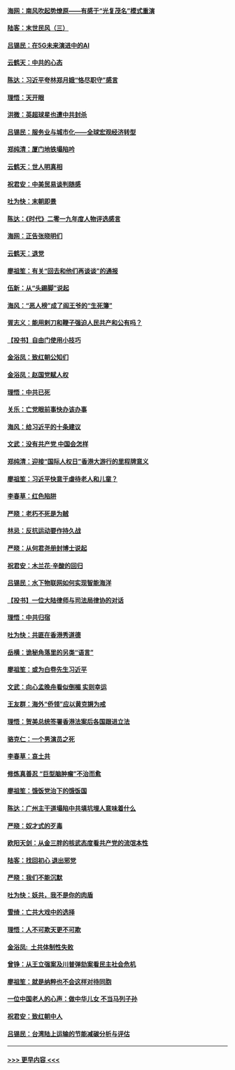 #### [海网：南风吹起势燎原——有感于“光复茂名”模式重演](../pages/nsc993/n11732308.md?t=12201155) 
#### [陆客：末世民风（三）](../pages/nsc993/n11732211.md?t=12201155) 
#### [吕锡民：在5G未来演进中的AI](../pages/nsc993/n11730010.md?t=12201155) 
#### [云鹤天：中共的心态](../pages/nsc993/n11729906.md?t=12201155) 
#### [陈达：习近平夸林郑月娥“恪尽职守”感言](../pages/nsc993/n11729881.md?t=12201155) 
#### [理悟：天开眼](../pages/nsc993/n11729699.md?t=12201155) 
#### [洪微：英超球星也遭中共封杀](../pages/nsc993/n11727243.md?t=12201155) 
#### [吕锡民：服务业与城市化——全球宏观经济转型](../pages/nsc993/n11725845.md?t=12201155) 
#### [郑纯清：厦门地铁塌陷吟](../pages/nsc993/n11725813.md?t=12201155) 
#### [云鹤天：世人明真相](../pages/nsc993/n11725621.md?t=12201155) 
#### [祝君安：中美贸易谈判随感](../pages/nsc993/n11725609.md?t=12201155) 
#### [吐为快：末朝即景](../pages/nsc993/n11723365.md?t=12201155) 
#### [陈达：《时代》二零一九年度人物评选感言](../pages/nsc993/n11723337.md?t=12201155) 
#### [海网：正告张晓明们](../pages/nsc993/n11723228.md?t=12201155) 
#### [云鹤天：退党](../pages/nsc993/n11723056.md?t=12201155) 
#### [廖祖笙：有关“回去和他们再谈谈”的通报](../pages/nsc993/n11722442.md?t=12201155) 
#### [伍新：从“头踢脚”说起](../pages/nsc993/n11722429.md?t=12201155) 
#### [海风：“恶人榜”成了阎王爷的“生死簿”](../pages/nsc993/n11722272.md?t=12201155) 
#### [胥志义：能用剌刀和鞭子强迫人民共产和公有吗？](../pages/nsc993/n11720569.md?t=12201155) 
#### [【投书】自由门使用小技巧](../pages/nsc993/n11720180.md?t=12201155) 
#### [金浴凤：致红朝公知们](../pages/nsc993/n11720563.md?t=12201155) 
#### [金浴凤：赵国党赋人权](../pages/nsc993/n11720533.md?t=12201155) 
#### [理悟：中共已死](../pages/nsc993/n11720233.md?t=12201155) 
#### [关乐：亡党眼前事快办该办事](../pages/nsc993/n11719160.md?t=12201155) 
#### [海风：给习近平的十条建议](../pages/nsc993/n11717616.md?t=12201155) 
#### [文武：没有共产党 中国会怎样](../pages/nsc993/n11717584.md?t=12201155) 
#### [郑纯清：迎接“国际人权日”香港大游行的里程牌意义](../pages/nsc993/n11717417.md?t=12201155) 
#### [廖祖笙：习近平快意于虐待老人和儿童？](../pages/nsc993/n11715313.md?t=12201155) 
#### [李春草：红色陷阱](../pages/nsc993/n11715029.md?t=12201155) 
#### [严晓：老朽不死是为贼](../pages/nsc993/n11712910.md?t=12201155) 
#### [林忌：反抗运动要作持久战](../pages/nsc993/n11712623.md?t=12201155) 
#### [严晓：从何君尧册封博士说起](../pages/nsc993/n11712465.md?t=12201155) 
#### [祝君安：木兰花·辛酸的回归](../pages/nsc993/n11712381.md?t=12201155) 
#### [吕锡民：水下物联网如何实现智能海洋](../pages/nsc993/n11711158.md?t=12201155) 
#### [【投书】一位大陆律师与司法局律协的对话](../pages/nsc993/n11709675.md?t=12201155) 
#### [理悟：中共归宿](../pages/nsc993/n11710059.md?t=12201155) 
#### [吐为快：共匪在香港秀道德](../pages/nsc993/n11709979.md?t=12201155) 
#### [岳横：诡秘角落里的另类“语言”](../pages/nsc993/n11709792.md?t=12201155) 
#### [廖祖笙：或为白卷先生习近平](../pages/nsc993/n11708330.md?t=12201155) 
#### [文武：向心孟晚舟看似倒楣 实则幸运](../pages/nsc993/n11708236.md?t=12201155) 
#### [王友群：海外“侨领”应以黄克锵为戒](../pages/nsc993/n11706176.md?t=12201155) 
#### [理悟：贺美总统签署香港法案后各国跟进立法](../pages/nsc993/n11706853.md?t=12201155) 
#### [骆克仁：一个男演员之死](../pages/nsc993/n11706677.md?t=12201155) 
#### [李春草：哀土共](../pages/nsc993/n11706255.md?t=12201155) 
#### [修炼真善忍 “巨型脑肿瘤”不治而愈](../pages/nsc993/n11705340.md?t=12201155) 
#### [廖祖笙：饿饭党治下的饿饭国](../pages/nsc993/n11705085.md?t=12201155) 
#### [陈达：广州主干道塌陷中共填坑埋人意味着什么](../pages/nsc993/n11705046.md?t=12201155) 
#### [严晓：奴才式的歹毒](../pages/nsc993/n11704826.md?t=12201155) 
#### [欧阳天剑：从金三胖的核武态度看共产党的流氓本性](../pages/nsc993/n11702238.md?t=12201155) 
#### [陆客：找回初心 退出邪党](../pages/nsc993/n11702213.md?t=12201155) 
#### [严晓：我们不能沉默](../pages/nsc993/n11702110.md?t=12201155) 
#### [吐为快：妖共，我不是你的肉盾](../pages/nsc993/n11701366.md?t=12201155) 
#### [雪绮：亡共大戏中的选择](../pages/nsc993/n11699922.md?t=12201155) 
#### [理悟：人不可欺天更不可欺](../pages/nsc993/n11699657.md?t=12201155) 
#### [金浴凤:  土共体制性失败](../pages/nsc993/n11699361.md?t=12201155) 
#### [曾铮：从王立强案及川普弹劾案看民主社会危机](../pages/nsc993/n11699318.md?t=12201155) 
#### [廖祖笙：就是纳粹也不会这样对待同胞](../pages/nsc993/n11697658.md?t=12201155) 
#### [一位中国老人的心声：做中华儿女 不当马列子孙](../pages/nsc993/n11697525.md?t=12201155) 
#### [祝君安：致红朝中人](../pages/nsc993/n11697518.md?t=12201155) 
#### [吕锡民：台湾陆上运输的节能减碳分析与评估](../pages/nsc993/n11694983.md?t=12201155) 

----
#### [ >>> 更早内容 <<< ](../indexes/nsc993-earlier.md)
